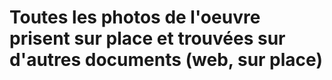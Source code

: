 # Toutes les photos de l'oeuvre prisent sur place et trouvées sur d'autres documents (web, sur place)
